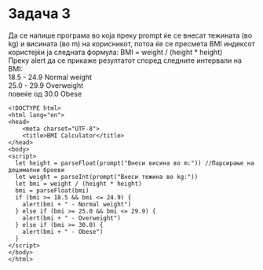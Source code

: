 # Задача 3

Да се напише програма во која преку prompt ќе се внесат тежината (во kg)
и висината (во m) на корисникот, потоа ќе се пресмета BMI индексот користејќи
ја следната формула: BMI = weight / (height * height) \
Преку alert да се прикаже резултатот според следните интервали на BMI: \
18.5 - 24.9 Normal weight \
25.0 - 29.9 Overweight \
повеќе од 30.0 Obese

~~~
<!DOCTYPE html>
<html lang="en">
<head>
    <meta charset="UTF-8">
    <title>BMI Calculator</title>
</head>
<body>
<script>
  let height = parseFloat(prompt("Внеси висина во m:")) //Парсирање на децимални броеви
  let weight = parseInt(prompt("Внеси тежина во kg:"))
  let bmi = weight / (height * height)
  bmi = parseFloat(bmi)
  if (bmi >= 18.5 && bmi <= 24.9) {
    alert(bmi + " - Normal weight")
  } else if (bmi >= 25.0 && bmi <= 29.9) {
    alert(bmi + " - Overweight")
  } else if (bmi >= 30.0) {
    alert(bmi + " - Obese")
  }
</script>
</body>
</html>
~~~